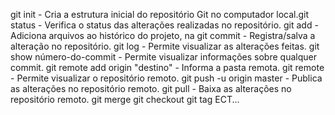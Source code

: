 <Principais comandos dos Git>

git init - Cria a estrutura inicial do repositório Git no computador local.git status - Verifica o status das alterações realizadas no repositório.
git add - Adiciona arquivos ao histórico do projeto, na 
git commit - Registra/salva a alteração no repositório.
git log - Permite visualizar as alterações feitas.
git show número-do-commit - Permite visualizar informações sobre qualquer commit.
git remote add origin "destino" - Informa a pasta remota. 
git remote - Permite visualizar o repositório remoto.
git push -u origin master - Publica as alterações no repositório remoto.
git pull - Baixa as alterações no repositório remoto.
git merge
git checkout
git tag
ECT...